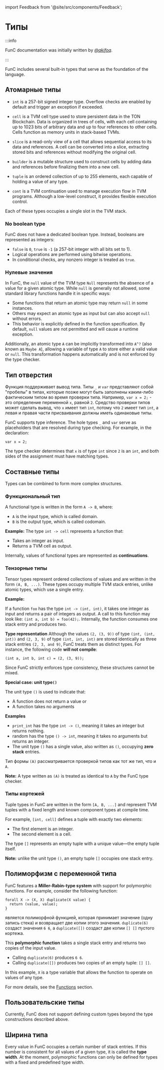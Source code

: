 import Feedback from '@site/src/components/Feedback';

# Типы

:::info

FunC documentation was initially written by *[@akifoq](https://github.com/akifoq/)*.

:::

FunC includes several built-in types that serve as the foundation of the language.

## Атомарные типы

- `int` is a 257-bit signed integer type. Overflow checks are enabled by default and trigger an exception if exceeded.

- `cell` is a TVM cell type used to store persistent data in the TON Blockchain. Data is organized in trees of cells, with each cell containing up to 1023 bits of arbitrary data and up to four references to other cells. Cells function as memory units in stack-based TVMs.

- `slice` is a read-only view of a cell that allows sequential access to its data and references. A cell can be converted into a slice, extracting stored bits and references without modifying the original cell.

- `builder` is a mutable structure used to construct cells by adding data and references before finalizing them into a new cell.

- `tuple` is an ordered collection of up to 255 elements, each capable of holding a value of any type.

- `cont` is a TVM continuation used to manage execution flow in TVM programs. Although a low-level construct, it provides flexible execution control.

Each of these types occupies a single slot in the TVM stack.

### No boolean type

FunC does not have a dedicated boolean type.
Instead, booleans are represented as integers:

- `false` is `0`, `true` is `-1` (a 257-bit integer with all bits set to 1).
- Logical operations are performed using bitwise operations.
- In conditional checks, any nonzero integer is treated as `true`.

### Нулевые значения

In FunC, the `null` value of the TVM type `Null` represents the absence of a value for a given atomic type. While `null` is generally not allowed, some standard library functions handle it in specific ways:

- Some functions that return an atomic type may return `null` in some instances.
- Others may expect an atomic type as input but can also accept `null` without errors.
- This behavior is explicitly defined in the function specification.
 By default, `null` values are not permitted and will cause a runtime exception.

Additionally, an atomic type `A` can be implicitly transformed into `A^?` (also known as `Maybe A`),
allowing a variable of type `A` to store either a valid value or `null`.
This transformation happens automatically and is not enforced by the type checker.

## Тип отверстия

Функция поддерживает вывод типа. Типы `_` и `var` представляют собой "пробелы" в типах, которые позже могут быть заполнены каким-либо фактическим типом во время проверки типа. Например, `var x = 2;` - это определение переменной `x`, равной `2`. Средство проверки типов может сделать вывод, что `x` имеет тип `int`, потому что `2` имеет тип `int`, а левая и правая части присваивания должны иметь одинаковые типы.

FunC supports type inference. The hole types `_` and `var` serve as placeholders that are resolved during type checking.
For example, in the declaration:

```func
var x = 2;
```

The type checker determines that `x` is of type `int` since `2` is an `int`,
and both sides of the assignment must have matching types.

## Составные типы

Types can be combined to form more complex structures.

### Функциональный тип

A functional type is written in the form `A -> B`, where:

- `A` is the input type, which is called domain.
- `B` is the output type, which is called codomain.

**Example:**
The type `int -> cell` represents a function that:

- Takes an integer as input.
- Returns a TVM cell as output.

Internally, values of functional types are represented as **continuations**.

### Тензорные типы

Tensor types represent ordered collections of values and are written in the form `(A, B, ...)`.
These types occupy multiple TVM stack entries, unlike atomic types, which use a single entry.

**Example:**

If a function `foo` has the type `int -> (int, int)`,
it takes one integer as input and returns a pair of integers as output.
A call to this function may look like: `(int a, int b) = foo(42);`.
Internally, the function consumes one stack entry and produces two.

**Type representation**
Although the values `(2, (3, 9))` of type `(int, (int, int))` and `(2, 3, 9)` of type `(int, int, int)` are stored identically as three stack entries `(2, 3, and 9)`, FunC treats them as distinct types.
For instance, the following code **will not compile**:

```func
(int a, int b, int c) = (2, (3, 9));
```

Since FunC strictly enforces type consistency, these structures cannot be mixed.

**Special case: unit type`()`**

The unit type `()` is used to indicate that:

- A function does not return a value or
- A function takes no arguments

**Examples**

- `print_int` has the type `int -> ()`, meaning it takes an integer but returns nothing.
- random has the type `() -> int`, meaning it takes no arguments but returns an integer.
- The unit type `()` has a single value, also written as `()`, occupying **zero stack** entries.

Тип формы `(A)` рассматривается проверкой типов как тот же тип, что и `A`.

**Note:** A type written as `(A)` is treated as identical to `A` by the FunC type checker.

### Типы кортежей

Tuple types in FunC are written in the form `[A, B, ...]` and represent TVM tuples with a fixed length and known component types at compile time.

For example, `[int, cell]` defines a tuple with exactly two elements:

- The first element is an integer.
- The second element is a cell.

The type `[]` represents an empty tuple with a unique value—the empty tuple itself.

**Note:** unlike the unit type `()`, an empty tuple `[]` occupies one stack entry.

## Полиморфизм с переменной типа

FunC features a  **Miller-Rabin-type system** with support for polymorphic functions.
For example, consider the following function:

```func
forall X -> (X, X) duplicate(X value) {
  return (value, value);
}
```

является полиморфной функцией, которая принимает значение (одну запись стека) и возвращает две копии этого значения. `duplicate(6)` создаст значения `6 6`, а `duplicate([])` создаст две копии `[] []` пустого кортежа.

This **polymorphic function** takes a single stack entry and returns two copies of the input value.

- Calling `duplicate(6)` produces `6 6`.
- Calling `duplicate([])` produces two copies of an empty tuple: `[] []`.

In this example, `X` is a type variable that allows the function to operate on values of any type.

For more details, see the [Functions](/v3/documentation/smart-contracts/func/docs/functions#polymorphism-with-forall) section.

## Пользовательские типы

Currently, FunC does not support defining custom types beyond the type constructions described above.

## Ширина типа

Every value in FunC occupies a certain number of stack entries.
If this number is consistent for all values of a given type, it is called the **type width**.
At the moment, polymorphic functions can only be defined for types with a fixed and predefined type width.

<Feedback />

